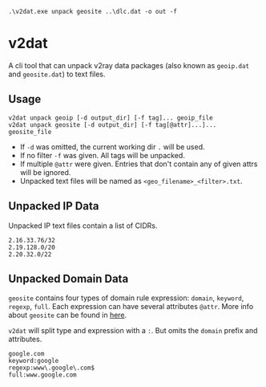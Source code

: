 
```
.\v2dat.exe unpack geosite ..\dlc.dat -o out -f 
```

# v2dat

A cli tool that can unpack v2ray data packages (also known as `geoip.dat` and `geosite.dat`) to text files.

## Usage

```shell
v2dat unpack geoip [-d output_dir] [-f tag]... geoip_file
v2dat unpack geosite [-d output_dir] [-f tag[@attr]...]... geosite_file
```

- If `-d` was omitted, the current working dir `.` will be used.
- If no filter `-f` was given. All tags will be unpacked.
- If multiple `@attr` were given. Entries that don't contain any of given attrs will be ignored.
- Unpacked text files will be named as `<geo_filename>_<filter>.txt`.

## Unpacked IP Data

Unpacked IP text files contain a list of CIDRs.

```text
2.16.33.76/32
2.19.128.0/20
2.20.32.0/22
```

## Unpacked Domain Data

`geosite` contains four types of domain rule expression: `domain`, `keyword`, `regexp`, `full`. Each expression can have several attributes `@attr`. More info about `geosite` can be found in [here](https://github.com/v2fly/domain-list-community).

`v2dat` will split type and expression with a `:`. But omits the `domain` prefix and attributes.

```text
google.com
keyword:google
regexp:www\.google\.com$
full:www.google.com
```